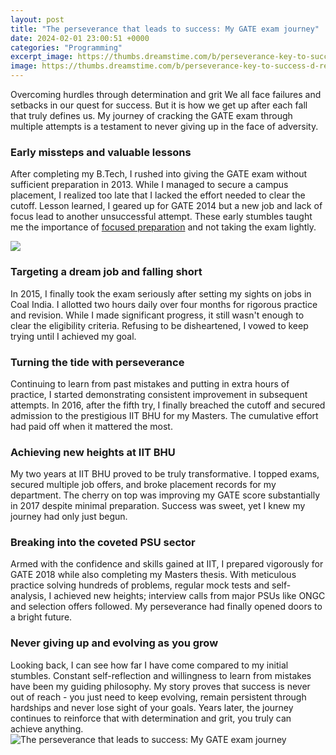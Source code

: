 ```yaml
---
layout: post
title: "The perseverance that leads to success: My GATE exam journey"
date: 2024-02-01 23:00:51 +0000
categories: "Programming"
excerpt_image: https://thumbs.dreamstime.com/b/perseverance-key-to-success-d-render-golden-gray-texts-white-background-shadows-48503650.jpg
image: https://thumbs.dreamstime.com/b/perseverance-key-to-success-d-render-golden-gray-texts-white-background-shadows-48503650.jpg
---
```


Overcoming hurdles through determination and grit
We all face failures and setbacks in our quest for success. But it is how we get up after each fall that truly defines us. My journey of cracking the GATE exam through multiple attempts is a testament to never giving up in the face of adversity.
### Early missteps and valuable lessons 
After completing my B.Tech, I rushed into giving the GATE exam without sufficient preparation in 2013. While I managed to secure a campus placement, I realized too late that I lacked the effort needed to clear the cutoff. Lesson learned, I geared up for GATE 2014 but a new job and lack of focus lead to another unsuccessful attempt. These early stumbles taught me the importance of [focused preparation](https://fistore.mysenprints.com/collection/akridge) and not taking the exam lightly.

![](https://www.wishesquotes.com/wp-content/uploads/2021/03/refuses-to-stop-fighting.jpg)
### Targeting a dream job and falling short
In 2015, I finally took the exam seriously after setting my sights on jobs in Coal India. I allotted two hours daily over four months for rigorous practice and revision. While I made significant progress, it still wasn't enough to clear the eligibility criteria. Refusing to be disheartened, I vowed to keep trying until I achieved my goal.
### Turning the tide with perseverance 
Continuing to learn from past mistakes and putting in extra hours of practice, I started demonstrating consistent improvement in subsequent attempts. In 2016, after the fifth try, I finally breached the cutoff and secured admission to the prestigious IIT BHU for my Masters. The cumulative effort had paid off when it mattered the most.
### Achieving new heights at IIT BHU 
My two years at IIT BHU proved to be truly transformative. I topped exams, secured multiple job offers, and broke placement records for my department. The cherry on top was improving my GATE score substantially in 2017 despite minimal preparation. Success was sweet, yet I knew my journey had only just begun.
### Breaking into the coveted PSU sector 
Armed with the confidence and skills gained at IIT, I prepared vigorously for GATE 2018 while also completing my Masters thesis. With meticulous practice solving hundreds of problems, regular mock tests and self-analysis, I achieved new heights; interview calls from major PSUs like ONGC and selection offers followed. My perseverance had finally opened doors to a bright future.
### Never giving up and evolving as you grow
Looking back, I can see how far I have come compared to my initial stumbles. Constant self-reflection and willingness to learn from mistakes have been my guiding philosophy. My story proves that success is never out of reach - you just need to keep evolving, remain persistent through hardships and never lose sight of your goals. Years later, the journey continues to reinforce that with determination and grit, you truly can achieve anything.
![The perseverance that leads to success: My GATE exam journey](https://thumbs.dreamstime.com/b/perseverance-key-to-success-d-render-golden-gray-texts-white-background-shadows-48503650.jpg)